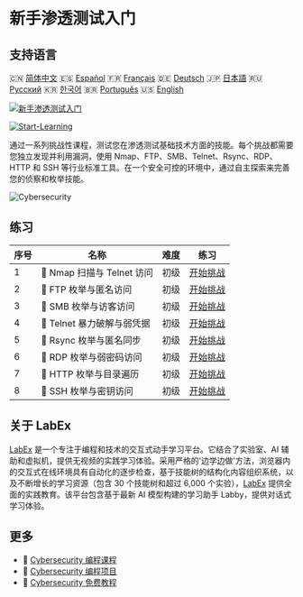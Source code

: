 # 新手渗透测试入门

## 支持语言

🇨🇳 [简体中文](README_zh.md) 🇪🇸 [Español](README_es.md) 🇫🇷 [Français](README_fr.md) 🇩🇪 [Deutsch](README_de.md) 🇯🇵 [日本語](README_ja.md) 🇷🇺 [Русский](README_ru.md) 🇰🇷 [한국어](README_ko.md) 🇧🇷 [Português](README_pt.md) 🇺🇸 [English](README.md) 

[![新手渗透测试入门](https://cover-creator.labex.io/penetration-testing-for-beginners.png?lang=zh)](https://labex.io/zh/courses/penetration-testing-for-beginners)

[![Start-Learning](https://img.shields.io/badge/Start-Learning-whitesmoke?style=for-the-badge)](https://labex.io/zh/courses/penetration-testing-for-beginners)

通过一系列挑战性课程，测试您在渗透测试基础技术方面的技能。每个挑战都需要您独立发现并利用漏洞，使用 Nmap、FTP、SMB、Telnet、Rsync、RDP、HTTP 和 SSH 等行业标准工具。在一个安全可控的环境中，通过自主探索来完善您的侦察和枚举技能。

![Cybersecurity](https://img.shields.io/badge/Cybersecurity-whitesmoke?style=for-the-badge&logo=cybersecurity)


## 练习

|   序号 | 名称                        | 难度   | 练习                                                                                                                                                           |
|--------|-----------------------------|--------|----------------------------------------------------------------------------------------------------------------------------------------------------------------|
|      1 | 🎯  Nmap 扫描与 Telnet 访问 | 初级   | <a target='_blank' href='https://labex.io/zh/labs/nmap-nmap-scanning-and-telnet-access-596683?course=penetration-testing-for-beginners'>开始挑战</a>           |
|      2 | 🎯  FTP 枚举与匿名访问      | 初级   | <a target='_blank' href='https://labex.io/zh/labs/linux-ftp-enumeration-and-anonymous-access-596695?course=penetration-testing-for-beginners'>开始挑战</a>     |
|      3 | 🎯  SMB 枚举与访客访问      | 初级   | <a target='_blank' href='https://labex.io/zh/labs/linux-smb-enumeration-and-guest-access-596724?course=penetration-testing-for-beginners'>开始挑战</a>         |
|      4 | 🎯  Telnet 暴力破解与弱凭据 | 初级   | <a target='_blank' href='https://labex.io/zh/labs/linux-telnet-brute-force-and-weak-credentials-596726?course=penetration-testing-for-beginners'>开始挑战</a>  |
|      5 | 🎯  Rsync 枚举与匿名同步    | 初级   | <a target='_blank' href='https://labex.io/zh/labs/linux-rsync-enumeration-and-anonymous-sync-596723?course=penetration-testing-for-beginners'>开始挑战</a>     |
|      6 | 🎯  RDP 枚举与弱密码访问    | 初级   | <a target='_blank' href='https://labex.io/zh/labs/linux-rdp-enumeration-and-weak-password-access-596722?course=penetration-testing-for-beginners'>开始挑战</a> |
|      7 | 🎯  HTTP 枚举与目录遍历     | 初级   | <a target='_blank' href='https://labex.io/zh/labs/linux-http-enumeration-and-directory-traversal-596721?course=penetration-testing-for-beginners'>开始挑战</a> |
|      8 | 🎯  SSH 枚举与密钥访问      | 初级   | <a target='_blank' href='https://labex.io/zh/labs/linux-ssh-enumeration-and-key-based-access-596725?course=penetration-testing-for-beginners'>开始挑战</a>     |

## 关于 LabEx

[LabEx](https://labex.io) 是一个专注于编程和技术的交互式动手学习平台。它结合了实验室、AI 辅助和虚拟机，提供无视频的实践学习体验。采用严格的'边学边做'方法，浏览器内的交互式在线环境具有自动化的逐步检查，基于技能树的结构化内容组织系统，以及不断增长的学习资源（包含 30 个技能树和超过 6,000 个实验），[LabEx](https://labex.io) 提供全面的实践教育。该平台包含基于最新 AI 模型构建的学习助手 Labby，提供对话式学习体验。

## 更多

- 🔗 [Cybersecurity 编程课程](https://github.com/labex-labs/awesome-programming-courses)
- 🔗 [Cybersecurity 编程项目](https://github.com/labex-labs/awesome-programming-projects)
- 🔗 [Cybersecurity 免费教程](https://github.com/labex-labs/cybersecurity-free-tutorials)

